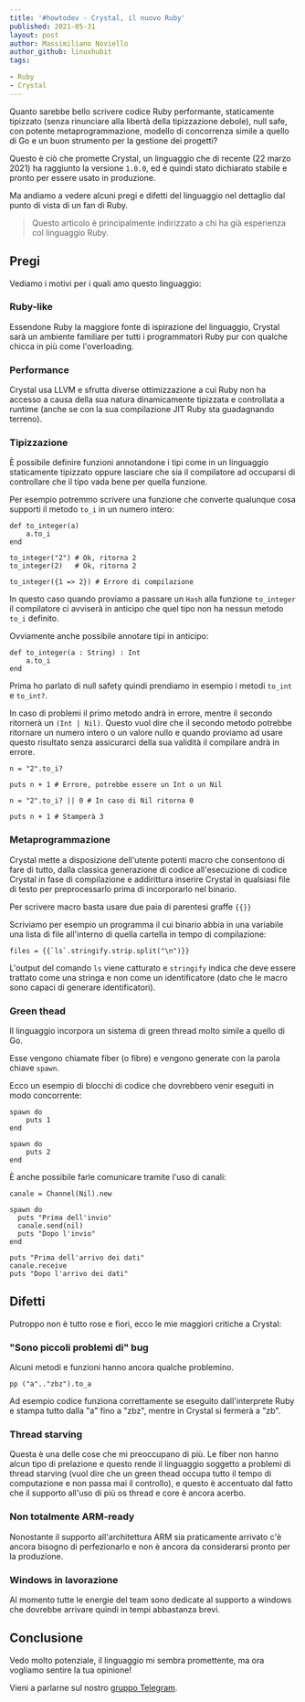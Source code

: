 ```yaml
---
title: '#howtodev - Crystal, il nuovo Ruby'
published: 2021-05-31
layout: post
author: Massimiliano Noviello
author_github: linuxhubit
tags:

- Ruby
- Crystal
---
```



Quanto sarebbe bello scrivere codice Ruby performante, staticamente tipizzato (senza rinunciare alla libertà della tipizzazione debole), null safe, con potente metaprogrammazione, modello di concorrenza simile a quello di Go e un buon strumento per la gestione dei progetti?

Questo è ciò che promette Crystal, un linguaggio che di recente (22 marzo 2021) ha raggiunto la versione `1.0.0`, ed è quindi stato dichiarato stabile e pronto per essere usato in produzione.

Ma andiamo a vedere alcuni pregi e difetti del linguaggio nel dettaglio dal punto di vista di un fan di Ruby.

> Questo articolo è principalmente indirizzato a chi ha già esperienza col linguaggio Ruby.

## Pregi

Vediamo i motivi per i quali amo questo linguaggio:

### Ruby-like

Essendone Ruby la maggiore fonte di ispirazione del linguaggio, Crystal sarà un ambiente familiare per tutti i programmatori Ruby pur con qualche chicca in più come l'overloading.

### Performance

Crystal usa LLVM e sfrutta diverse ottimizzazione a cui Ruby non ha accesso a causa della sua natura dinamicamente tipizzata e controllata a runtime (anche se con la sua compilazione JIT Ruby sta guadagnando terreno).

### Tipizzazione

È possibile definire funzioni annotandone i tipi come in un linguaggio staticamente tipizzato oppure lasciare che sia il compilatore ad occuparsi di controllare che il tipo vada bene per quella funzione.

Per esempio potremmo scrivere una funzione che converte qualunque cosa supporti il metodo `to_i` in un numero intero:

```crystal
def to_integer(a)
    a.to_i
end

to_integer("2") # Ok, ritorna 2
to_integer(2)   # Ok, ritorna 2

to_integer({1 => 2}) # Errore di compilazione
```

In questo caso quando proviamo a passare un `Hash` alla funzione `to_integer` il compilatore ci avviserà in anticipo che quel tipo non ha nessun metodo `to_i` definito.



Ovviamente anche possibile annotare tipi in anticipo:

```crystal
def to_integer(a : String) : Int
    a.to_i
end
```



Prima ho parlato di null safety quindi prendiamo in esempio i metodi `to_int` e `to_int?`.

In caso di problemi il primo metodo andrà in errore, mentre il secondo ritornerà un `(Int | Nil)`. Questo vuol dire che il secondo metodo potrebbe ritornare un numero intero o un valore nullo e quando proviamo ad usare questo risultato senza assicurarci della sua validità il compilare andrà in errore.

```crystal
n = "2".to_i?

puts n + 1 # Errore, potrebbe essere un Int o un Nil
```

```crystal
n = "2".to_i? || 0 # In caso di Nil ritorna 0

puts n + 1 # Stamperà 3
```



### Metaprogrammazione

Crystal mette a disposizione dell'utente potenti macro che consentono di fare di tutto, dalla classica generazione di codice all'esecuzione di codice Crystal in fase di compilazione e addirittura inserire Crystal in qualsiasi file di testo per preprocessarlo prima di incorporarlo nel binario.

Per scrivere macro basta usare due paia di parentesi graffe `{{}}`

Scriviamo per esempio un programma il cui binario abbia in una variabile una lista di file all'interno di quella cartella in tempo di compilazione:

```crystal
files = {{`ls`.stringify.strip.split("\n")}}
```

L'output del comando `ls` viene catturato e `stringify` indica che deve essere trattato come una stringa e non come un identificatore (dato che le macro sono capaci di generare identificatori).



### Green thead

Il linguaggio incorpora un sistema di green thread molto simile a quello di Go.

Esse vengono chiamate fiber (o fibre) e vengono generate con la parola chiave `spawn`.

Ecco un esempio di blocchi di codice che dovrebbero venir eseguiti in modo concorrente:

```crystal
spawn do
    puts 1
end

spawn do
    puts 2
end
```

È anche possibile farle comunicare tramite l'uso di canali:

```crystal
canale = Channel(Nil).new

spawn do
  puts "Prima dell'invio"
  canale.send(nil)
  puts "Dopo l'invio"
end

puts "Prima dell'arrivo dei dati"
canale.receive
puts "Dopo l'arrivo dei dati"
```



## Difetti

Putroppo non è tutto rose e fiori, ecco le mie maggiori critiche a Crystal:



### "Sono piccoli problemi di" bug

Alcuni metodi e funzioni hanno ancora qualche problemino.

```crystal
pp ("a".."zbz").to_a
```

Ad esempio codice funziona correttamente se eseguito dall'interprete Ruby e stampa tutto dalla "a" fino a "zbz", mentre in Crystal si fermerà a "zb".



### Thread starving

Questa è una delle cose che mi preoccupano di più. Le fiber non hanno alcun tipo di prelazione e questo rende il linguaggio soggetto a problemi di thread starving (vuol dire che un green thead occupa tutto il tempo di computazione e non passa mai il controllo), e questo è accentuato dal fatto che il supporto all'uso di più os thread e core è ancora acerbo.



### Non totalmente ARM-ready

Nonostante il supporto all'architettura ARM sia praticamente arrivato c'è ancora bisogno di perfezionarlo e non è ancora da considerarsi pronto per la produzione.



### Windows in lavorazione

Al momento tutte le energie del team sono dedicate al supporto a windows che dovrebbe arrivare quindi in tempi abbastanza brevi.



## Conclusione

Vedo molto potenziale, il linguaggio mi sembra promettente, ma ora vogliamo sentire la tua opinione!

Vieni a parlarne sul nostro [gruppo Telegram](https://t.me/linuxpeople).
